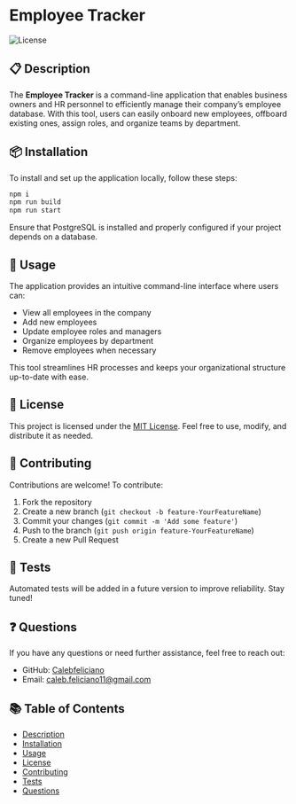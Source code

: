 # Employee Tracker

![License](https://img.shields.io/badge/License-MIT-blue.svg)

## 📋 Description

The **Employee Tracker** is a command-line application that enables business owners and HR personnel to efficiently manage their company’s employee database. With this tool, users can easily onboard new employees, offboard existing ones, assign roles, and organize teams by department.

## 📦 Installation

To install and set up the application locally, follow these steps:

```bash
npm i
npm run build
npm run start
```

Ensure that PostgreSQL is installed and properly configured if your project depends on a database.

## 🚀 Usage

The application provides an intuitive command-line interface where users can:

- View all employees in the company
- Add new employees
- Update employee roles and managers
- Organize employees by department
- Remove employees when necessary

This tool streamlines HR processes and keeps your organizational structure up-to-date with ease.

## 📄 License

This project is licensed under the [MIT License](https://opensource.org/licenses/MIT). Feel free to use, modify, and distribute it as needed.

## 🤝 Contributing

Contributions are welcome! To contribute:

1. Fork the repository
2. Create a new branch (`git checkout -b feature-YourFeatureName`)
3. Commit your changes (`git commit -m 'Add some feature'`)
4. Push to the branch (`git push origin feature-YourFeatureName`)
5. Create a new Pull Request

## 🧪 Tests

Automated tests will be added in a future version to improve reliability. Stay tuned!

## ❓ Questions

If you have any questions or need further assistance, feel free to reach out:

- GitHub: [Calebfeliciano](https://github.com/Calebfeliciano)
- Email: [caleb.feliciano11@gmail.com](mailto:caleb.feliciano11@gmail.com)

## 📚 Table of Contents

- [Description](#-description)
- [Installation](#-installation)
- [Usage](#-usage)
- [License](#-license)
- [Contributing](#-contributing)
- [Tests](#-tests)
- [Questions](#-questions)


